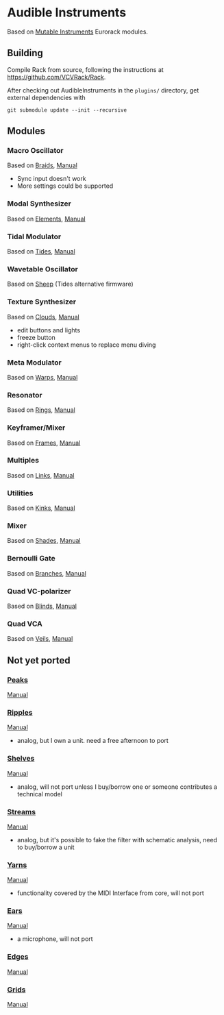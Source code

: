 
# Audible Instruments

Based on [Mutable Instruments](https://mutable-instruments.net/) Eurorack modules.

## Building

Compile Rack from source, following the instructions at https://github.com/VCVRack/Rack.

After checking out AudibleInstruments in the `plugins/` directory, get external dependencies with

	git submodule update --init --recursive


## Modules

### Macro Oscillator
Based on [Braids](https://mutable-instruments.net/modules/braids), [Manual](https://mutable-instruments.net/modules/braids/manual/)
- Sync input doesn't work
- More settings could be supported

### Modal Synthesizer
Based on [Elements](https://mutable-instruments.net/modules/elements), [Manual](https://mutable-instruments.net/modules/elements/manual/)

### Tidal Modulator
Based on [Tides](https://mutable-instruments.net/modules/tides), [Manual](https://mutable-instruments.net/modules/tides/manual/)

### Wavetable Oscillator
Based on [Sheep](https://mutable-instruments.net/modules/tides/firmware/) (Tides alternative firmware)

### Texture Synthesizer
Based on [Clouds](https://mutable-instruments.net/modules/clouds), [Manual](https://mutable-instruments.net/modules/clouds/manual/)
- edit buttons and lights
- freeze button
- right-click context menus to replace menu diving

### Meta Modulator
Based on [Warps](https://mutable-instruments.net/modules/warps), [Manual](https://mutable-instruments.net/modules/warps/manual/)

### Resonator
Based on [Rings](https://mutable-instruments.net/modules/rings), [Manual](https://mutable-instruments.net/modules/rings/manual/)

### Keyframer/Mixer
Based on [Frames](https://mutable-instruments.net/modules/frames), [Manual](https://mutable-instruments.net/modules/frames/manual/)

### Multiples
Based on [Links](https://mutable-instruments.net/modules/links), [Manual](https://mutable-instruments.net/modules/links/manual/)

### Utilities
Based on [Kinks](https://mutable-instruments.net/modules/kinks), [Manual](https://mutable-instruments.net/modules/kinks/manual/)

### Mixer
Based on [Shades](https://mutable-instruments.net/modules/shades), [Manual](https://mutable-instruments.net/modules/shades/manual/)

### Bernoulli Gate
Based on [Branches](https://mutable-instruments.net/modules/branches), [Manual](https://mutable-instruments.net/modules/branches/manual/)

### Quad VC-polarizer
Based on [Blinds](https://mutable-instruments.net/modules/blinds), [Manual](https://mutable-instruments.net/modules/blinds/manual/)

### Quad VCA
Based on [Veils](https://mutable-instruments.net/modules/veils), [Manual](https://mutable-instruments.net/modules/veils/manual/)


## Not yet ported

### [Peaks](https://mutable-instruments.net/modules/peaks)
[Manual](https://mutable-instruments.net/modules/peaks/manual/)

### [Ripples](https://mutable-instruments.net/modules/ripples)
[Manual](https://mutable-instruments.net/modules/ripples/manual/)
- analog, but I own a unit. need a free afternoon to port

### [Shelves](https://mutable-instruments.net/modules/shelves)
[Manual](https://mutable-instruments.net/modules/shelves/manual/)
- analog, will not port unless I buy/borrow one or someone contributes a technical model

### [Streams](https://mutable-instruments.net/modules/streams)
[Manual](https://mutable-instruments.net/modules/streams/manual/)
- analog, but it's possible to fake the filter with schematic analysis, need to buy/borrow a unit

### [Yarns](https://mutable-instruments.net/modules/yarns)
[Manual](https://mutable-instruments.net/modules/yarns/manual/)
- functionality covered by the MIDI Interface from core, will not port

### [Ears](https://mutable-instruments.net/modules/ears)
[Manual](https://mutable-instruments.net/modules/ears/manual/)
- a microphone, will not port

### [Edges](https://mutable-instruments.net/modules/edges)
[Manual](https://mutable-instruments.net/modules/edges/manual/)

### [Grids](https://mutable-instruments.net/modules/grids)
[Manual](https://mutable-instruments.net/modules/grids/manual/)

